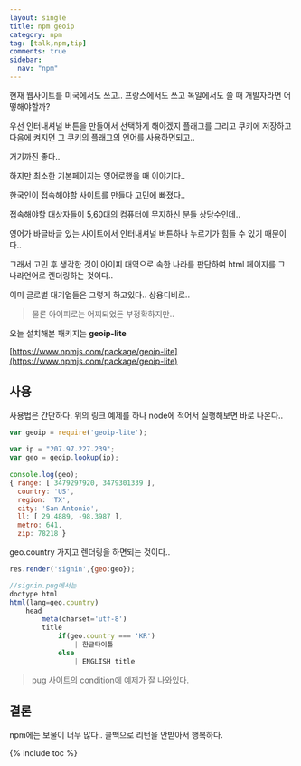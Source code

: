 ```yaml
---
layout: single
title: npm geoip
category: npm
tag: [talk,npm,tip]
comments: true
sidebar:
  nav: "npm"
---
```


현재 웹사이트를 미국에서도 쓰고.. 프랑스에서도 쓰고 독일에서도 쓸 때 개발자라면 어떻해야할까?

우선 인터내셔널 버튼을 만들어서 선택하게 해야겠지 플래그를 그리고 쿠키에 저장하고 다음에 켜지면 그 쿠키의 플래그의 언어를 사용하면되고..

거기까진 좋다..

하지만 최소한 기본페이지는 영어로했을 때 이야기다..

한국인이 접속해야할 사이트를 만들다 고민에 빠졌다..

접속해야할 대상자들이 5,60대의 컴퓨터에 무지하신 분들 상당수인데.. 

영어가 바글바글 있는 사이트에서 인터내셔널 버튼하나 누르기가 힘들 수 있기 때문이다..

그래서 고민 후 생각한 것이 아이피 대역으로 속한 나라를 판단하여 html 페이지를 그 나라언어로 렌더링하는 것이다..

이미 글로벌 대기업들은 그렇게 하고있다.. 상용디비로.. 

> 물론 아이피로는 어찌되었든 부정확하지만.. 

오늘 설치해본 패키지는 **geoip-lite**

[https://www.npmjs.com/package/geoip-lite](https://www.npmjs.com/package/geoip-lite)

## 사용

사용법은 간단하다. 위의 링크 예제를 하나 node에 적어서 실행해보면 바로 나온다..

```javascript
var geoip = require('geoip-lite');
 
var ip = "207.97.227.239";
var geo = geoip.lookup(ip);
 
console.log(geo);
{ range: [ 3479297920, 3479301339 ],
  country: 'US',
  region: 'TX',
  city: 'San Antonio',
  ll: [ 29.4889, -98.3987 ],
  metro: 641,
  zip: 78218 }
```

geo.country 가지고 렌더링을 하면되는 것이다..

```javascript
res.render('signin',{geo:geo});

//signin.pug에서는
doctype html
html(lang=geo.country)
    head        
        meta(charset='utf-8')
        title  
            if(geo.country === 'KR')
                | 한글타이틀
            else
                | ENGLISH title

```

> pug 사이트의 condition에 예제가 잘 나와있다.

## 결론

npm에는 보물이 너무 많다..  콜백으로 리턴을 안받아서 행복하다.

{% include toc %}